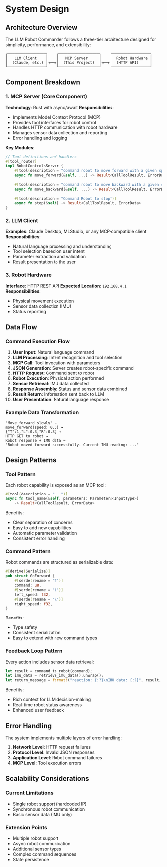 # System Design

## Architecture Overview

The LLM Robot Commander follows a three-tier architecture designed for simplicity, performance, and extensibility:

```
┌─────────────────┐    ┌──────────────────┐    ┌─────────────────┐
│   LLM Client    │    │   MCP Server     │    │  Robot Hardware │
│  (Claude, etc.) │◄──►│  (This Project)  │◄──►│  (HTTP API)     │
└─────────────────┘    └──────────────────┘    └─────────────────┘
```

## Component Breakdown

### 1. MCP Server (Core Component)

**Technology**: Rust with async/await
**Responsibilities**:
- Implements Model Context Protocol (MCP)
- Provides tool interfaces for robot control
- Handles HTTP communication with robot hardware
- Manages sensor data collection and reporting
- Error handling and logging

**Key Modules**:
```rust
// Tool definitions and handlers
#[tool_router]
impl RobotControlsServer {
    #[tool(description = "command robot to move forward with a given speed")]
    async fn move_forward(&self, ...) -> Result<CallToolResult, ErrorData>
    
    #[tool(description = "command robot to move backward with a given speed")]
    async fn move_backward(&self, ...) -> Result<CallToolResult, ErrorData>
    
    #[tool(description = "Command Robot to stop")]
    async fn stop(&self) -> Result<CallToolResult, ErrorData>
}
```

### 2. LLM Client

**Examples**: Claude Desktop, MLStudio, or any MCP-compatible client
**Responsibilities**:
- Natural language processing and understanding
- Tool selection based on user intent
- Parameter extraction and validation
- Result presentation to the user

### 3. Robot Hardware

**Interface**: HTTP REST API
**Expected Location**: `192.168.4.1`
**Responsibilities**:
- Physical movement execution
- Sensor data collection (IMU)
- Status reporting

## Data Flow

### Command Execution Flow

1. **User Input**: Natural language command
2. **LLM Processing**: Intent recognition and tool selection
3. **MCP Call**: Tool invocation with parameters
4. **JSON Generation**: Server creates robot-specific command
5. **HTTP Request**: Command sent to robot
6. **Robot Execution**: Physical action performed
7. **Sensor Retrieval**: IMU data collected
8. **Response Assembly**: Status and sensor data combined
9. **Result Return**: Information sent back to LLM
10. **User Presentation**: Natural language response

### Example Data Transformation

```
"Move forward slowly" → 
move_forward(speed: 0.3) → 
{"T":1,"L":0.3,"R":0.3} → 
HTTP GET to robot → 
Robot response + IMU data → 
"Robot moved forward successfully. Current IMU reading: ..."
```

## Design Patterns

### Tool Pattern

Each robot capability is exposed as an MCP tool:
```rust
#[tool(description = "...")]
async fn tool_name(&self, parameters: Parameters<InputType>) 
    -> Result<CallToolResult, ErrorData>
```

Benefits:
- Clear separation of concerns
- Easy to add new capabilities
- Automatic parameter validation
- Consistent error handling

### Command Pattern

Robot commands are structured as serializable data:
```rust
#[derive(Serialize)]
pub struct GoForward {
    #[serde(rename = "T")]
    command: u8,
    #[serde(rename = "L")]
    left_speed: f32,
    #[serde(rename = "R")]
    right_speed: f32,
}
```

Benefits:
- Type safety
- Consistent serialization
- Easy to extend with new command types

### Feedback Loop Pattern

Every action includes sensor data retrieval:
```rust
let result = command_to_robot(command);
let imu_data = retrieve_imu_data().unwrap();
let return_message = format!("reaction: {:?}\nIMU data: {:?}", result, imu_data);
```

Benefits:
- Rich context for LLM decision-making
- Real-time robot status awareness
- Enhanced user feedback

## Error Handling

The system implements multiple layers of error handling:

1. **Network Level**: HTTP request failures
2. **Protocol Level**: Invalid JSON responses
3. **Application Level**: Robot command failures
4. **MCP Level**: Tool execution errors

## Scalability Considerations

### Current Limitations
- Single robot support (hardcoded IP)
- Synchronous robot communication
- Basic sensor data (IMU only)

### Extension Points
- Multiple robot support
- Async robot communication
- Additional sensor types
- Complex command sequences
- State persistence